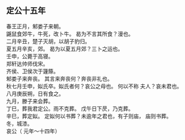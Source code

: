 ## 定公十五年
春王正月，邾娄子来朝。  
鼷鼠食郊牛，牛死，改卜牛。 曷为不言其所食？漫也。  
二月辛丑，楚子灭胡，以胡子豹归。  
夏五月辛亥，郊。 曷为以夏五月郊？三卜之运也。  
壬申，公薨于高寝。  
郑轩达帅师伐宋。  
齐侯、卫侯次于籧篨。  
邾娄子来奔丧。 其言来奔丧何？奔丧非礼也。  
秋七月壬申，姒氏卒。姒氏者何？哀公之母也。 何以不称
夫人？哀未君也。  
八月庚辰朔，日有食之。  
九月，滕子来会葬。  
丁巳，葬我君定公。雨不克葬。 戊午日下昃，乃克葬。  
辛巳，葬定姒。 定姒何以书葬？未逾年之君也，有子则庙，
庙则书葬。  
冬，城漆。  
哀公（ 元年～十四年）

